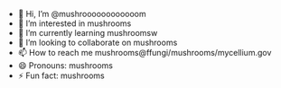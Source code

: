 - 👋 Hi, I’m @mushroooooooooooom
- 👀 I’m interested in mushrooms
- 🌱 I’m currently learning mushroomsw
- 💞️ I’m looking to collaborate on mushrooms
- 📫 How to reach me mushrooms@ffungi/mushrooms/mycellium.gov
- 😄 Pronouns: mushrooms
- ⚡ Fun fact: mushrooms

<!---
mushroooooooooooom/mushroooooooooooom is a ✨ special ✨ repository because its `README.md` (this file) appears on your GitHub profile.
You can click the Preview link to take a look at your changes.
--->
